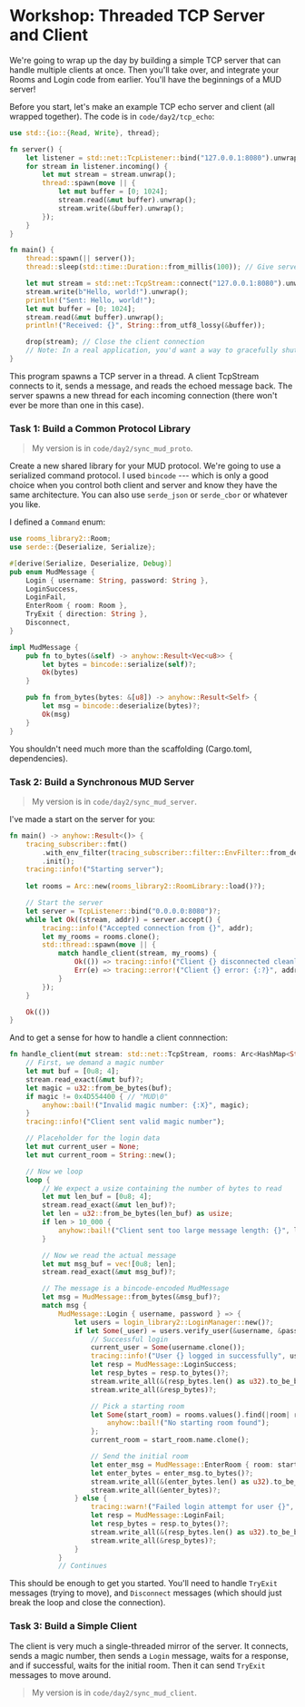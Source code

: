 # Workshop: Threaded TCP Server and Client

We're going to wrap up the day by building a simple TCP server that can handle multiple clients at once. Then you'll take over, and integrate your Rooms and Login code from earlier. You'll have the beginnings of a MUD server!

Before you start, let's make an example TCP echo server and client (all wrapped together). The code is in `code/day2/tcp_echo`:

```rust
use std::{io::{Read, Write}, thread};

fn server() {
    let listener = std::net::TcpListener::bind("127.0.0.1:8080").unwrap();
    for stream in listener.incoming() {
        let mut stream = stream.unwrap();
        thread::spawn(move || {
            let mut buffer = [0; 1024];
            stream.read(&mut buffer).unwrap();
            stream.write(&buffer).unwrap();
        });
    }
}

fn main() {
    thread::spawn(|| server());
    thread::sleep(std::time::Duration::from_millis(100)); // Give server time to start

    let mut stream = std::net::TcpStream::connect("127.0.0.1:8080").unwrap();
    stream.write(b"Hello, world!").unwrap();
    println!("Sent: Hello, world!");
    let mut buffer = [0; 1024];
    stream.read(&mut buffer).unwrap();
    println!("Received: {}", String::from_utf8_lossy(&buffer));

    drop(stream); // Close the client connection
    // Note: In a real application, you'd want a way to gracefully shut down the server    
}
```

This program spawns a TCP server in a thread. A client TcpStream connects to it, sends a message, and reads the echoed message back. The server spawns a new thread for each incoming connection (there won't ever be more than one in this case).

### Task 1: Build a Common Protocol Library

> My version is in `code/day2/sync_mud_proto`.

Create a new shared library for your MUD protocol. We're going to use a serialized command protocol. I used `bincode` --- which is only a good choice when you control both client and server and know they have the same architecture. You can also use `serde_json` or `serde_cbor` or whatever you like.

I defined a `Command` enum:

```rust
use rooms_library2::Room;
use serde::{Deserialize, Serialize};

#[derive(Serialize, Deserialize, Debug)]
pub enum MudMessage {
    Login { username: String, password: String },
    LoginSuccess,
    LoginFail,
    EnterRoom { room: Room },
    TryExit { direction: String },
    Disconnect,
}

impl MudMessage {
    pub fn to_bytes(&self) -> anyhow::Result<Vec<u8>> {
        let bytes = bincode::serialize(self)?;
        Ok(bytes)
    }

    pub fn from_bytes(bytes: &[u8]) -> anyhow::Result<Self> {
        let msg = bincode::deserialize(bytes)?;
        Ok(msg)
    }
}
```

You shouldn't need much more than the scaffolding (Cargo.toml, dependencies).

### Task 2: Build a Synchronous MUD Server

> My version is in `code/day2/sync_mud_server`.

I've made a start on the server for you:

```rust
fn main() -> anyhow::Result<()> {
    tracing_subscriber::fmt()
        .with_env_filter(tracing_subscriber::filter::EnvFilter::from_default_env())
        .init();
    tracing::info!("Starting server");
    
    let rooms = Arc::new(rooms_library2::RoomLibrary::load()?);

    // Start the server
    let server = TcpListener::bind("0.0.0.0:8080")?;
    while let Ok((stream, addr)) = server.accept() {
        tracing::info!("Accepted connection from {}", addr);
        let my_rooms = rooms.clone();
        std::thread::spawn(move || {
            match handle_client(stream, my_rooms) {
                Ok(()) => tracing::info!("Client {} disconnected cleanly", addr),
                Err(e) => tracing::error!("Client {} error: {:?}", addr, e),
            }
        });
    }

    Ok(())
}
```

And to get a sense for how to handle a client connnection:

```rust
fn handle_client(mut stream: std::net::TcpStream, rooms: Arc<HashMap<String, rooms_library2::Room>>) -> anyhow::Result<()> {
    // First, we demand a magic number
    let mut buf = [0u8; 4];
    stream.read_exact(&mut buf)?;
    let magic = u32::from_be_bytes(buf);
    if magic != 0x4D554400 { // "MUD\0"
        anyhow::bail!("Invalid magic number: {:X}", magic);
    }
    tracing::info!("Client sent valid magic number");

    // Placeholder for the login data
    let mut current_user = None;
    let mut current_room = String::new();

    // Now we loop
    loop {
        // We expect a usize containing the number of bytes to read
        let mut len_buf = [0u8; 4];
        stream.read_exact(&mut len_buf)?;
        let len = u32::from_be_bytes(len_buf) as usize;
        if len > 10_000 {
            anyhow::bail!("Client sent too large message length: {}", len);
        }

        // Now we read the actual message
        let mut msg_buf = vec![0u8; len];
        stream.read_exact(&mut msg_buf)?;

        // The message is a bincode-encoded MudMessage
        let msg = MudMessage::from_bytes(&msg_buf)?;
        match msg {
            MudMessage::Login { username, password } => {
                let users = login_library2::LoginManager::new()?;
                if let Some(_user) = users.verify_user(&username, &password) {
                    // Successful login
                    current_user = Some(username.clone());
                    tracing::info!("User {} logged in successfully", username);
                    let resp = MudMessage::LoginSuccess;
                    let resp_bytes = resp.to_bytes()?;
                    stream.write_all(&(resp_bytes.len() as u32).to_be_bytes())?;
                    stream.write_all(&resp_bytes)?;

                    // Pick a starting room
                    let Some(start_room) = rooms.values().find(|room| room.start) else {
                        anyhow::bail!("No starting room found");
                    };
                    current_room = start_room.name.clone();

                    // Send the initial room
                    let enter_msg = MudMessage::EnterRoom { room: start_room.clone() };
                    let enter_bytes = enter_msg.to_bytes()?;
                    stream.write_all(&(enter_bytes.len() as u32).to_be_bytes())?;
                    stream.write_all(&enter_bytes)?;
                } else {
                    tracing::warn!("Failed login attempt for user {}", username);
                    let resp = MudMessage::LoginFail;
                    let resp_bytes = resp.to_bytes()?;
                    stream.write_all(&(resp_bytes.len() as u32).to_be_bytes())?;
                    stream.write_all(&resp_bytes)?;
                }
            }
            // Continues
```

This should be enough to get you started. You'll need to handle `TryExit` messages (trying to move), and `Disconnect` messages (which should just break the loop and close the connection).

### Task 3: Build a Simple Client

The client is very much a single-threaded mirror of the server. It connects, sends a magic number, then sends a `Login` message, waits for a response, and if successful, waits for the initial room. Then it can send `TryExit` messages to move around.

> My version is in `code/day2/sync_mud_client`.